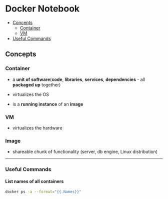 # Docker Notebook

* [Concepts](#concepts)
    * [Container](#container)
    * [VM](#vm)
* [Useful Commands](#useful-commands)

## Concepts

### Container

* a **unit of software**(**code**, **libraries**, **services**, **dependencies** - all **packaged up** together)

* virtualizes the OS

* is a **running instance** of an **image**

### VM

* virtualizes the hardware

### Image 

* shareable chunk of functionality (server, db engine, Linux distribution)

---

### Useful Commands

#### List names of all containers

```bash
docker ps -a --format="{{.Names}}"
```
